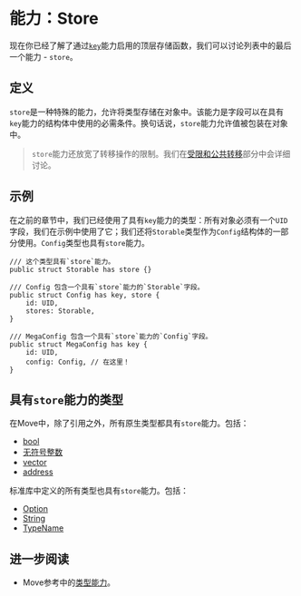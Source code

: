 # 能力：Store

现在你已经了解了通过[`key`](./key-ability.md)能力启用的顶层存储函数，我们可以讨论列表中的最后一个能力 - `store`。

## 定义

`store`是一种特殊的能力，允许将类型存储在对象中。该能力是字段可以在具有`key`能力的结构体中使用的必需条件。换句话说，`store`能力允许值被包装在对象中。

> `store`能力还放宽了转移操作的限制。我们在[受限和公共转移](./transfer-restrictions.md)部分中会详细讨论。

## 示例

在之前的章节中，我们已经使用了具有`key`能力的类型：所有对象必须有一个`UID`字段，我们在示例中使用了它；我们还将`Storable`类型作为`Config`结构体的一部分使用。`Config`类型也具有`store`能力。

```move
/// 这个类型具有`store`能力。
public struct Storable has store {}

/// Config 包含一个具有`store`能力的`Storable`字段。
public struct Config has key, store {
    id: UID,
    stores: Storable,
}

/// MegaConfig 包含一个具有`store`能力的`Config`字段。
public struct MegaConfig has key {
    id: UID,
    config: Config, // 在这里！
}
```

## 具有`store`能力的类型

在Move中，除了引用之外，所有原生类型都具有`store`能力。包括：

- [bool](./../move-basics/primitive-types.md#booleans)
- [无符号整数](./../move-basics/primitive-types.md#integer-types)
- [vector](./../move-basics/vector.md)
- [address](./../move-basics/address.md)

标准库中定义的所有类型也具有`store`能力。包括：

- [Option](./../move-basics/option.md)
- [String](./../move-basics/string.md)
- [TypeName](./../move-basics/type-reflection.md#typename)

## 进一步阅读

- Move参考中的[类型能力](/reference/type-abilities.html)。